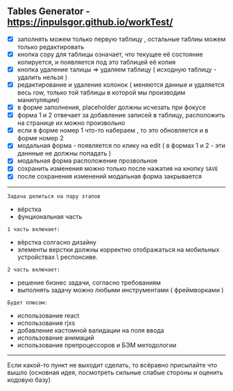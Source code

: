 Tables Generator - https://inpulsgor.github.io/workTest/
---

 - [x] заполнять можем только первую таблицу , остальные таблиы можем только редактировать
 - [x] кнопка copy для таблицы означает, что текущее её состояние копируется, и появляется под это таблицей её копия
 - [x] кнопка удаление талицы => удаляем таблицу ( исходную таблицу - удалить нельзя ) 
 - [x] редактирование и удаление колонок ( меняются данные и удаляется весь row, только той таблицы в которой мы производим манипуляции)
 - [x] в форме заполнения, placeholder должны исчезать при фокусе 
 - [x] форма 1 и 2 отвечает за добавление записей в таблицу, расположить на странице их можно произвольно
 - [x] если в форме номер 1 что-то набераем , то это обновляется и в форме номер 2
 - [x] модальная форма - появляется по клику на edit ( в формах 1 и 2 - эти даннные не должны попадать )
 - [x] модальная форма расположение прозвольное
 - [x] сохранить изменения можно только после нажатия на кнопку `SAVE`
 - [x] после сохранения изменений модальная форма закрывается

---
`Задача делиться на пару этапов` 
- вёрстка
- фунциональная часть 

`1 часть включает:`
- вёрстка солгасно дизайну
- элементы верстки должны корректно отображаться на мобильных устройствах \ респонсиве.

`2 часть включает:`
- решение бизнес задачи, согласно требованиям
- выполнять задачу можно любыми инструментами ( фреймворками ) 

`Будет плюсом:`
- использование react
- использование rjxs
- добавление кастомной валидации на поля ввода
- использование анимаций
- использование препроцессоров и БЭМ методологии

---
 Если какой-то пункт не выходит сделать, то всёравно присылайте что вышло (основная идея, посмотреть сильные слабые стороны и оценить кодовую базу)
